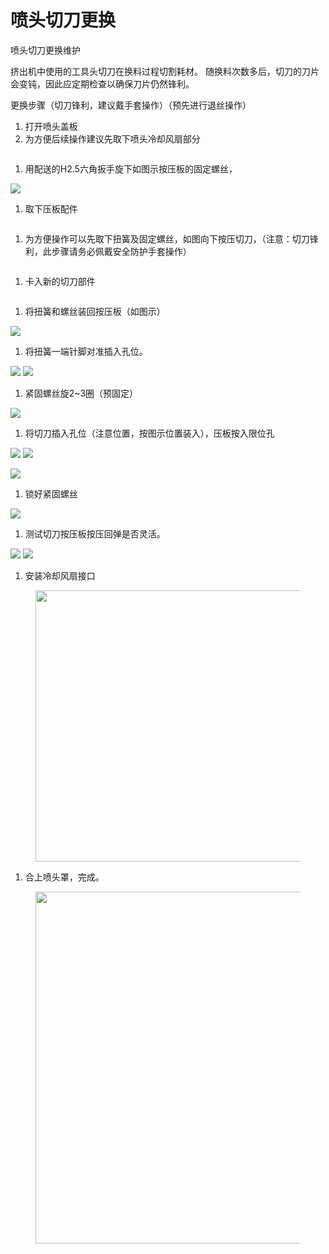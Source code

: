 # 喷头切刀更换

喷头切刀更换维护

挤出机中使用的工具头切刀在换料过程切割耗材。 随换料次数多后，切刀的刀片会变钝，因此应定期检查以确保刀片仍然锋利。

更换步骤（切刀锋利，建议戴手套操作）（预先进行退丝操作）

1. 打开喷头盖板
2. 为方便后续操作建议先取下喷头冷却风扇部分

<figure><img src="../../../../.gitbook/assets/image (47).png" alt=""><figcaption></figcaption></figure>

1. 用配送的H2.5六角扳手旋下如图示按压板的固定螺丝，

![](<../../../../.gitbook/assets/2 (17).png>)

1. 取下压板配件

<figure><img src="../../../../.gitbook/assets/image (48).png" alt=""><figcaption></figcaption></figure>

1. 为方便操作可以先取下扭簧及固定螺丝，如图向下按压切刀，（注意：切刀锋利，此步骤请务必佩戴安全防护手套操作）

<figure><img src="../../../../.gitbook/assets/image (49).png" alt=""><figcaption></figcaption></figure>

1. 卡入新的切刀部件

<figure><img src="../../../../.gitbook/assets/image (50).png" alt=""><figcaption></figcaption></figure>

1. 将扭簧和螺丝装回按压板（如图示）

![](<../../../../.gitbook/assets/11 (1).png>)

1. 将扭簧一端针脚对准插入孔位。

![](../../../../.gitbook/assets/12.png) ![](<../../../../.gitbook/assets/13 (1).png>)

1. 紧固螺丝旋2\~3圈（预固定）

![](<../../../../.gitbook/assets/14 (1).png>)

1. 将切刀插入孔位（注意位置，按图示位置装入），压板按入限位孔

![](../../../../.gitbook/assets/15.png) ![](../../../../.gitbook/assets/16.png)

![](../../../../.gitbook/assets/17.png)

1. 锁好紧固螺丝

![](../../../../.gitbook/assets/18.png)

1. 测试切刀按压板按压回弹是否灵活。

![](<../../../../.gitbook/assets/19 (1).png>) ![](../../../../.gitbook/assets/20.png)

1. 安装冷却风扇接口

<figure><img src="../../../../.gitbook/assets/图片13.png" alt="" width="434"><figcaption></figcaption></figure>

1. 合上喷头罩，完成。

<figure><img src="../../../../.gitbook/assets/图片14.png" alt="" width="563"><figcaption></figcaption></figure>
